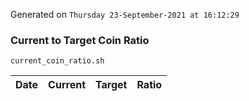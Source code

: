 Generated on `Thursday 23-September-2021 at 16:12:29`

### Current to Target Coin Ratio
`current_coin_ratio.sh`

Date|Current|Target|Ratio
---|---|---|---
